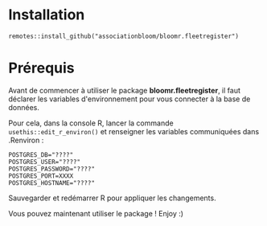 # Installation
`remotes::install_github("associationbloom/bloomr.fleetregister")`

# Prérequis

Avant de commencer à utiliser le package **bloomr.fleetregister**, il faut déclarer les variables d'environnement pour vous connecter à la base de données.

Pour cela, dans la console R, lancer la commande `usethis::edit_r_environ()` et renseigner les variables communiquées dans .Renviron :

`POSTGRES_DB="????"`  
`POSTGRES_USER="????"`  
`POSTGRES_PASSWORD="????"`  
`POSTGRES_PORT=XXXX`  
`POSTGRES_HOSTNAME="????"`

Sauvegarder et redémarrer R pour appliquer les changements.

Vous pouvez maintenant utiliser le package ! Enjoy :)
